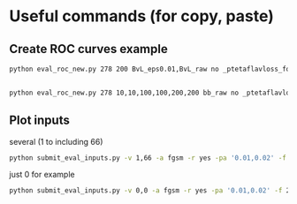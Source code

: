 # Useful commands (for copy, paste)
## Create ROC curves example
```bash
python eval_roc_new.py 278 200 BvL_eps0.01,BvL_raw no _ptetaflavloss_focalloss_gamma25.0_adv_tr_eps0.01 0.001 -1 yes


python eval_roc_new.py 278 10,10,100,100,200,200 bb_raw no _ptetaflavloss_focalloss_gamma25.0,_flatptetaflavloss_focalloss_gamma25.0,_ptetaflavloss_focalloss_gamma25.0,_flatptetaflavloss_focalloss_gamma25.0,_ptetaflavloss_focalloss_gamma25.0,_flatptetaflavloss_focalloss_gamma25.0 0.001 -1 yes no -1 no ROC

```


## Plot inputs

several (1 to including 66)
```bash
python submit_eval_inputs.py -v 1,66 -a fgsm -r yes -pa '0.01,0.02' -f 278 -p 200 -w _ptetaflavloss_focalloss_gamma25.0_adv_tr_eps0.01 -d 0.001 -j -1 -me no
```
just 0 for example
```bash
python submit_eval_inputs.py -v 0,0 -a fgsm -r yes -pa '0.01,0.02' -f 278 -p 200 -w _ptetaflavloss_focalloss_gamma25.0_adv_tr_eps0.01 -d 0.001 -j -1 -me no
```